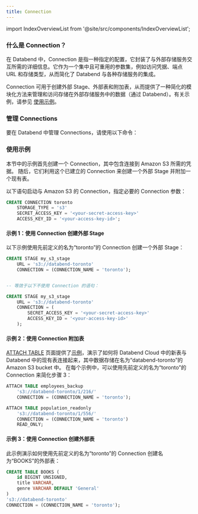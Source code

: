 ```yaml
---
title: Connection
---
```

import IndexOverviewList from '@site/src/components/IndexOverviewList';

### 什么是 Connection？

在 Databend 中，Connection 是指一种指定的配置，它封装了与外部存储服务交互所需的详细信息。它作为一个集中且可重用的参数集，例如访问凭据、端点 URL 和存储类型，从而简化了 Databend 与各种存储服务的集成。

Connection 可用于创建外部 Stage、外部表和附加表，从而提供了一种简化的模块化方法来管理和访问存储在外部存储服务中的数据（通过 Databend）。有关示例，请参见 [使用示例](#usage-examples)。

### 管理 Connections

要在 Databend 中管理 Connections，请使用以下命令：

<IndexOverviewList />

### 使用示例

本节中的示例首先创建一个 Connection，其中包含连接到 Amazon S3 所需的凭据。 随后，它们利用这个已建立的 Connection 来创建一个外部 Stage 并附加一个现有表。

以下语句启动与 Amazon S3 的 Connection，指定必要的 Connection 参数：

```sql
CREATE CONNECTION toronto 
    STORAGE_TYPE = 's3' 
    SECRET_ACCESS_KEY = '<your-secret-access-key>' 
    ACCESS_KEY_ID = '<your-access-key-id>';

```

#### 示例 1：使用 Connection 创建外部 Stage

以下示例使用先前定义的名为“toronto”的 Connection 创建一个外部 Stage：

```sql
CREATE STAGE my_s3_stage 
    URL = 's3://databend-toronto' 
    CONNECTION = (CONNECTION_NAME = 'toronto');


-- 等效于以下不使用 Connection 的语句：

CREATE STAGE my_s3_stage 
    URL = 's3://databend-toronto' 
    CONNECTION = (
        SECRET_ACCESS_KEY = '<your-secret-access-key>' 
        ACCESS_KEY_ID = '<your-access-key-id>'
    );

```

#### 示例 2：使用 Connection 附加表

[ATTACH TABLE](../01-table/92-attach-table.md) 页面提供了[示例](../01-table/92-attach-table.md#examples)，演示了如何将 Databend Cloud 中的新表与 Databend 中的现有表连接起来，其中数据存储在名为“databend-toronto”的 Amazon S3 bucket 中。 在每个示例中，可以使用先前定义的名为“toronto”的 Connection 来简化步骤 3：

```sql title='Databend Cloud:'
ATTACH TABLE employees_backup 
    's3://databend-toronto/1/216/' 
    CONNECTION = (CONNECTION_NAME = 'toronto');

```

```sql title='Databend Cloud:'
ATTACH TABLE population_readonly 
    's3://databend-toronto/1/556/' 
    CONNECTION = (CONNECTION_NAME = 'toronto') 
    READ_ONLY;

```

#### 示例 3：使用 Connection 创建外部表

此示例演示如何使用先前定义的名为“toronto”的 Connection 创建名为“BOOKS”的外部表：

```sql
CREATE TABLE BOOKS (
    id BIGINT UNSIGNED,
    title VARCHAR,
    genre VARCHAR DEFAULT 'General'
) 
's3://databend-toronto' 
CONNECTION = (CONNECTION_NAME = 'toronto');

```